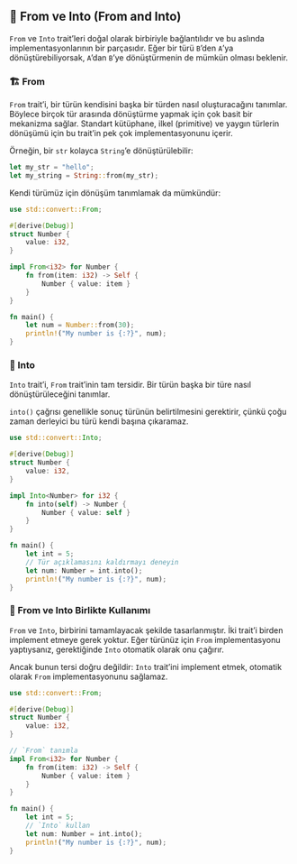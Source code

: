 ## 🔄 From ve Into (From and Into)

`From` ve `Into` trait’leri doğal olarak birbiriyle bağlantılıdır ve bu aslında implementasyonlarının bir parçasıdır. Eğer bir türü `B`’den `A`’ya dönüştürebiliyorsak, `A`’dan `B`’ye dönüştürmenin de mümkün olması beklenir.

### 🏗️ From

`From` trait’i, bir türün kendisini başka bir türden nasıl oluşturacağını tanımlar. Böylece birçok tür arasında dönüştürme yapmak için çok basit bir mekanizma sağlar. Standart kütüphane, ilkel (primitive) ve yaygın türlerin dönüşümü için bu trait’in pek çok implementasyonunu içerir.

Örneğin, bir `str` kolayca `String`’e dönüştürülebilir:

```rust
let my_str = "hello";
let my_string = String::from(my_str);
```

Kendi türümüz için dönüşüm tanımlamak da mümkündür:

```rust
use std::convert::From;

#[derive(Debug)]
struct Number {
    value: i32,
}

impl From<i32> for Number {
    fn from(item: i32) -> Self {
        Number { value: item }
    }
}

fn main() {
    let num = Number::from(30);
    println!("My number is {:?}", num);
}
```

### 🔁 Into

`Into` trait’i, `From` trait’inin tam tersidir. Bir türün başka bir türe nasıl dönüştürüleceğini tanımlar.

`into()` çağrısı genellikle sonuç türünün belirtilmesini gerektirir, çünkü çoğu zaman derleyici bu türü kendi başına çıkaramaz.

```rust
use std::convert::Into;

#[derive(Debug)]
struct Number {
    value: i32,
}

impl Into<Number> for i32 {
    fn into(self) -> Number {
        Number { value: self }
    }
}

fn main() {
    let int = 5;
    // Tür açıklamasını kaldırmayı deneyin
    let num: Number = int.into();
    println!("My number is {:?}", num);
}
```

### 🔄 From ve Into Birlikte Kullanımı

`From` ve `Into`, birbirini tamamlayacak şekilde tasarlanmıştır. İki trait’i birden implement etmeye gerek yoktur. Eğer türünüz için `From` implementasyonu yaptıysanız, gerektiğinde `Into` otomatik olarak onu çağırır.

Ancak bunun tersi doğru değildir: `Into` trait’ini implement etmek, otomatik olarak `From` implementasyonunu sağlamaz.

```rust
use std::convert::From;

#[derive(Debug)]
struct Number {
    value: i32,
}

// `From` tanımla
impl From<i32> for Number {
    fn from(item: i32) -> Self {
        Number { value: item }
    }
}

fn main() {
    let int = 5;
    // `Into` kullan
    let num: Number = int.into();
    println!("My number is {:?}", num);
}
```
